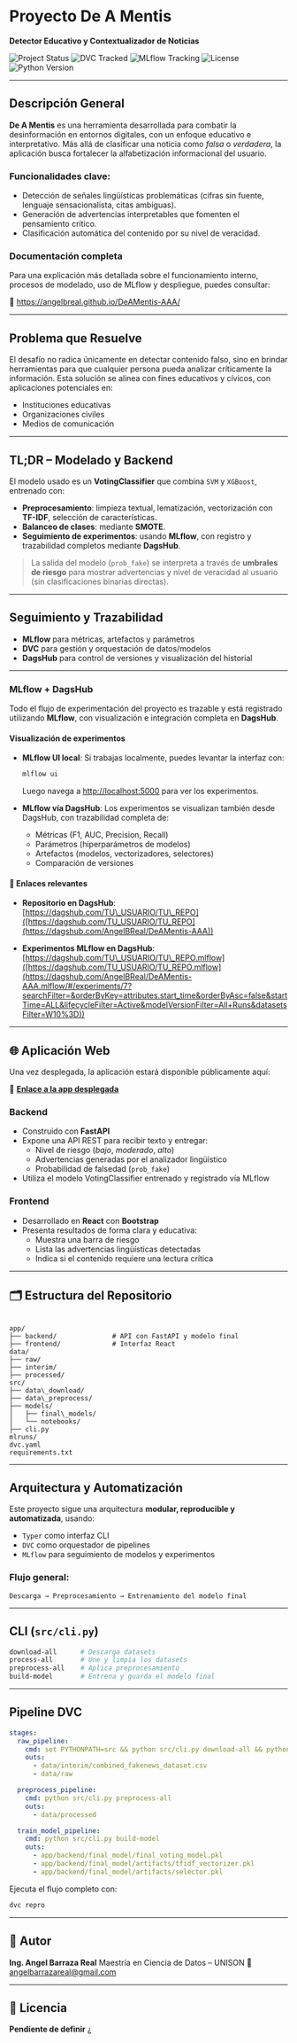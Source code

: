 
# Proyecto **De A Mentis**  
**Detector Educativo y Contextualizador de Noticias**

![Project Status](https://img.shields.io/badge/status-en%20desarrollo-yellow)
![DVC Tracked](https://img.shields.io/badge/DVC-enabled-blue)
![MLflow Tracking](https://img.shields.io/badge/MLflow-integrated-green)
![License](https://img.shields.io/badge/license-Pendiente-lightgrey)
![Python Version](https://img.shields.io/badge/python-3.10%2B-blue)

---

## Descripción General

**De A Mentis** es una herramienta desarrollada para combatir la desinformación en entornos digitales, con un enfoque educativo e interpretativo. Más allá de clasificar una noticia como *falsa* o *verdadera*, la aplicación busca fortalecer la alfabetización informacional del usuario.

### Funcionalidades clave:

- Detección de señales lingüísticas problemáticas (cifras sin fuente, lenguaje sensacionalista, citas ambiguas).
- Generación de advertencias interpretables que fomenten el pensamiento crítico.
- Clasificación automática del contenido por su nivel de veracidad.

### Documentación completa

Para una explicación más detallada sobre el funcionamiento interno, procesos de modelado, uso de MLflow y despliegue, puedes consultar:

🔗 https://angelbreal.github.io/DeAMentis-AAA/

---

## Problema que Resuelve

El desafío no radica únicamente en detectar contenido falso, sino en brindar herramientas para que cualquier persona pueda analizar críticamente la información. Esta solución se alinea con fines educativos y cívicos, con aplicaciones potenciales en:

- Instituciones educativas  
- Organizaciones civiles  
- Medios de comunicación

---

## TL;DR – Modelado y Backend

El modelo usado es un **VotingClassifier** que combina `SVM` y `XGBoost`, entrenado con:

- **Preprocesamiento**: limpieza textual, lematización, vectorización con **TF-IDF**, selección de características.
- **Balanceo de clases**: mediante **SMOTE**.
- **Seguimiento de experimentos**: usando **MLflow**, con registro y trazabilidad completos mediante **DagsHub**.

> La salida del modelo (`prob_fake`) se interpreta a través de **umbrales de riesgo** para mostrar advertencias y nivel de veracidad al usuario (sin clasificaciones binarias directas).
---

## Seguimiento y Trazabilidad

- **MLflow** para métricas, artefactos y parámetros
- **DVC** para gestión y orquestación de datos/modelos
- **DagsHub** para control de versiones y visualización del historial

---

### MLflow + DagsHub

Todo el flujo de experimentación del proyecto es trazable y está registrado utilizando **MLflow**, con visualización e integración completa en **DagsHub**.

#### Visualización de experimentos

* **MLflow UI local**: Si trabajas localmente, puedes levantar la interfaz con:

  ```bash
  mlflow ui
  ```

  Luego navega a [http://localhost:5000](http://localhost:5000) para ver los experimentos.

* **MLflow vía DagsHub**: Los experimentos se visualizan también desde DagsHub, con trazabilidad completa de:

  * Métricas (F1, AUC, Precision, Recall)
  * Parámetros (hiperparámetros de modelos)
  * Artefactos (modelos, vectorizadores, selectores)
  * Comparación de versiones

#### 🔗 Enlaces relevantes

* **Repositorio en DagsHub**:
  [https://dagshub.com/TU\_USUARIO/TU\_REPO]([https://dagshub.com/TU_USUARIO/TU_REPO](https://dagshub.com/AngelBReal/DeAMentis-AAA))

* **Experimentos MLflow en DagsHub**:
  [https://dagshub.com/TU\_USUARIO/TU\_REPO.mlflow]([https://dagshub.com/TU_USUARIO/TU_REPO.mlflow](https://dagshub.com/AngelBReal/DeAMentis-AAA.mlflow/#/experiments/7?searchFilter=&orderByKey=attributes.start_time&orderByAsc=false&startTime=ALL&lifecycleFilter=Active&modelVersionFilter=All+Runs&datasetsFilter=W10%3D))

---

## 🌐 Aplicación Web

Una vez desplegada, la aplicación estará disponible públicamente aquí:

🔗 **[Enlace a la app desplegada]([https://TU_LINK_RENDER_AQUI](https://deamentis-frontend.onrender.com/))**  

### Backend

- Construido con **FastAPI**
- Expone una API REST para recibir texto y entregar:
  - Nivel de riesgo (*bajo*, *moderado*, *alto*)
  - Advertencias generadas por el analizador lingüístico
  - Probabilidad de falsedad (`prob_fake`)
- Utiliza el modelo VotingClassifier entrenado y registrado vía MLflow

### Frontend

- Desarrollado en **React** con **Bootstrap**
- Presenta resultados de forma clara y educativa:
  - Muestra una barra de riesgo
  - Lista las advertencias lingüísticas detectadas
  - Indica si el contenido requiere una lectura crítica

---

## 🗂️ Estructura del Repositorio

```

app/
├── backend/              # API con FastAPI y modelo final
├── frontend/             # Interfaz React
data/
├── raw/
├── interim/
├── processed/
src/
├── data\_download/
├── data\_preprocess/
├── models/
│   ├── final\_models/
│   └── notebooks/
├── cli.py
mlruns/
dvc.yaml
requirements.txt

````

---

## Arquitectura y Automatización

Este proyecto sigue una arquitectura **modular, reproducible y automatizada**, usando:

- `Typer` como interfaz CLI
- `DVC` como orquestador de pipelines
- `MLflow` para seguimiento de modelos y experimentos

### Flujo general:

```text
Descarga → Preprocesamiento → Entrenamiento del modelo final
````

---

##  CLI (`src/cli.py`)

```bash
download-all      # Descarga datasets
process-all       # Une y limpia los datasets
preprocess-all    # Aplica preprocesamiento
build-model       # Entrena y guarda el modelo final
```

---

## Pipeline DVC

```yaml
stages:
  raw_pipeline:
    cmd: set PYTHONPATH=src && python src/cli.py download-all && python src/cli.py process-all
    outs:
      - data/interim/combined_fakenews_dataset.csv
      - data/raw

  preprocess_pipeline:
    cmd: python src/cli.py preprocess-all
    outs:
      - data/processed

  train_model_pipeline:
    cmd: python src/cli.py build-model
    outs:
      - app/backend/final_model/final_voting_model.pkl
      - app/backend/final_model/artifacts/tfidf_vectorizer.pkl
      - app/backend/final_model/artifacts/selector.pkl
```

Ejecuta el flujo completo con:

```bash
dvc repro
```

---

## 👤 Autor

**Ing. Angel Barraza Real**
Maestría en Ciencia de Datos – UNISON
📧 [angelbarrazareal@gmail.com](mailto:angelbarrazareal@gmail.com)

---

## 🧾 Licencia

**Pendiente de definir**
¿
